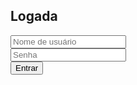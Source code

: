 <!DOCTYPE html>
<html lang="pt-BR">
<head>
    <meta charset="UTF-8">
    <meta name="viewport" content="width=device-width, initial-scale=1.0">
    <title>Formulário de Login</title>
    <link rel="stylesheet" href="style.css">
</head>
<body>
    <div class="login-container">
        <h2>Logada</h2>
        <form action="/login" method="POST">
            <input type="text" name="username" placeholder="Nome de usuário" required>
	<br>
            <input type="password" name="password" placeholder="Senha" required>
	<br>
            <input type="submit" value="Entrar">
        </form>
    </div>
</body>
</html>
